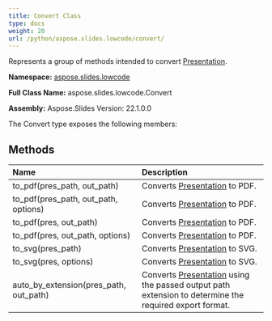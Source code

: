 ```yaml
---
title: Convert Class
type: docs
weight: 20
url: /python/aspose.slides.lowcode/convert/
---
```


Represents a group of methods intended to convert [Presentation](/python/aspose.slides/presentation/).

**Namespace:** [aspose.slides.lowcode](/python/aspose.slides.lowcode/)

**Full Class Name:** aspose.slides.lowcode.Convert

**Assembly:**  Aspose.Slides Version: 22.1.0.0

The Convert type exposes the following members:
## **Methods**
|**Name**|**Description**|
| :- | :- |
|to_pdf(pres_path, out_path)|Converts [Presentation](/python/aspose.slides/presentation/) to PDF.|
|to_pdf(pres_path, out_path, options)|Converts [Presentation](/python/aspose.slides/presentation/) to PDF.|
|to_pdf(pres, out_path)|Converts [Presentation](/python/aspose.slides/presentation/) to PDF.|
|to_pdf(pres, out_path, options)|Converts [Presentation](/python/aspose.slides/presentation/) to PDF.|
|to_svg(pres_path)|Converts [Presentation](/python/aspose.slides/presentation/) to SVG.|
|to_svg(pres, options)|Converts [Presentation](/python/aspose.slides/presentation/) to SVG.|
|auto_by_extension(pres_path, out_path)|Converts [Presentation](/python/aspose.slides/presentation/) using the passed output path extension to determine the required export format.|
